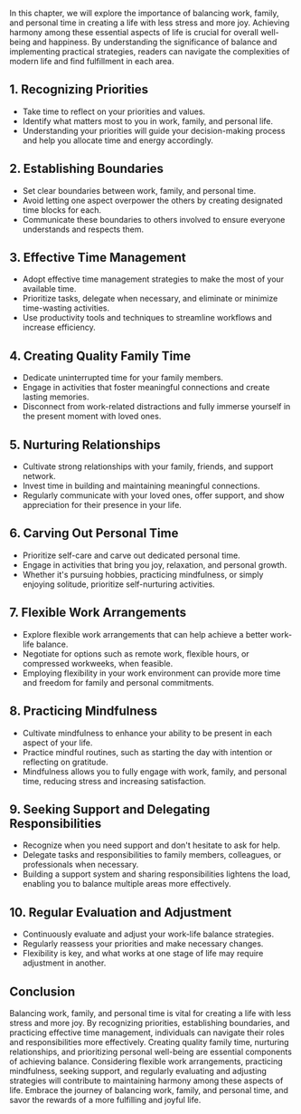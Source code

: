 
In this chapter, we will explore the importance of balancing work, family, and personal time in creating a life with less stress and more joy. Achieving harmony among these essential aspects of life is crucial for overall well-being and happiness. By understanding the significance of balance and implementing practical strategies, readers can navigate the complexities of modern life and find fulfillment in each area.

**1. Recognizing Priorities**
-----------------------------

* Take time to reflect on your priorities and values.
* Identify what matters most to you in work, family, and personal life.
* Understanding your priorities will guide your decision-making process and help you allocate time and energy accordingly.

**2. Establishing Boundaries**
------------------------------

* Set clear boundaries between work, family, and personal time.
* Avoid letting one aspect overpower the others by creating designated time blocks for each.
* Communicate these boundaries to others involved to ensure everyone understands and respects them.

**3. Effective Time Management**
--------------------------------

* Adopt effective time management strategies to make the most of your available time.
* Prioritize tasks, delegate when necessary, and eliminate or minimize time-wasting activities.
* Use productivity tools and techniques to streamline workflows and increase efficiency.

**4. Creating Quality Family Time**
-----------------------------------

* Dedicate uninterrupted time for your family members.
* Engage in activities that foster meaningful connections and create lasting memories.
* Disconnect from work-related distractions and fully immerse yourself in the present moment with loved ones.

**5. Nurturing Relationships**
------------------------------

* Cultivate strong relationships with your family, friends, and support network.
* Invest time in building and maintaining meaningful connections.
* Regularly communicate with your loved ones, offer support, and show appreciation for their presence in your life.

**6. Carving Out Personal Time**
--------------------------------

* Prioritize self-care and carve out dedicated personal time.
* Engage in activities that bring you joy, relaxation, and personal growth.
* Whether it's pursuing hobbies, practicing mindfulness, or simply enjoying solitude, prioritize self-nurturing activities.

**7. Flexible Work Arrangements**
---------------------------------

* Explore flexible work arrangements that can help achieve a better work-life balance.
* Negotiate for options such as remote work, flexible hours, or compressed workweeks, when feasible.
* Employing flexibility in your work environment can provide more time and freedom for family and personal commitments.

**8. Practicing Mindfulness**
-----------------------------

* Cultivate mindfulness to enhance your ability to be present in each aspect of your life.
* Practice mindful routines, such as starting the day with intention or reflecting on gratitude.
* Mindfulness allows you to fully engage with work, family, and personal time, reducing stress and increasing satisfaction.

**9. Seeking Support and Delegating Responsibilities**
------------------------------------------------------

* Recognize when you need support and don't hesitate to ask for help.
* Delegate tasks and responsibilities to family members, colleagues, or professionals when necessary.
* Building a support system and sharing responsibilities lightens the load, enabling you to balance multiple areas more effectively.

**10. Regular Evaluation and Adjustment**
-----------------------------------------

* Continuously evaluate and adjust your work-life balance strategies.
* Regularly reassess your priorities and make necessary changes.
* Flexibility is key, and what works at one stage of life may require adjustment in another.

**Conclusion**
--------------

Balancing work, family, and personal time is vital for creating a life with less stress and more joy. By recognizing priorities, establishing boundaries, and practicing effective time management, individuals can navigate their roles and responsibilities more effectively. Creating quality family time, nurturing relationships, and prioritizing personal well-being are essential components of achieving balance. Considering flexible work arrangements, practicing mindfulness, seeking support, and regularly evaluating and adjusting strategies will contribute to maintaining harmony among these aspects of life. Embrace the journey of balancing work, family, and personal time, and savor the rewards of a more fulfilling and joyful life.
